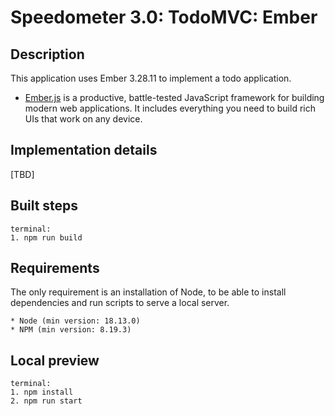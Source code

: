 # Speedometer 3.0: TodoMVC: Ember

## Description

This application uses Ember 3.28.11 to implement a todo application.

- [Ember.js](https://emberjs.com/) is a productive, battle-tested JavaScript framework for building modern web applications. It includes everything you need to build rich UIs that work on any device.

## Implementation details

[TBD]

## Built steps

```
terminal:
1. npm run build
```

## Requirements

The only requirement is an installation of Node, to be able to install dependencies and run scripts to serve a local server.

```
* Node (min version: 18.13.0)
* NPM (min version: 8.19.3)
```

## Local preview

```
terminal:
1. npm install
2. npm run start
```
